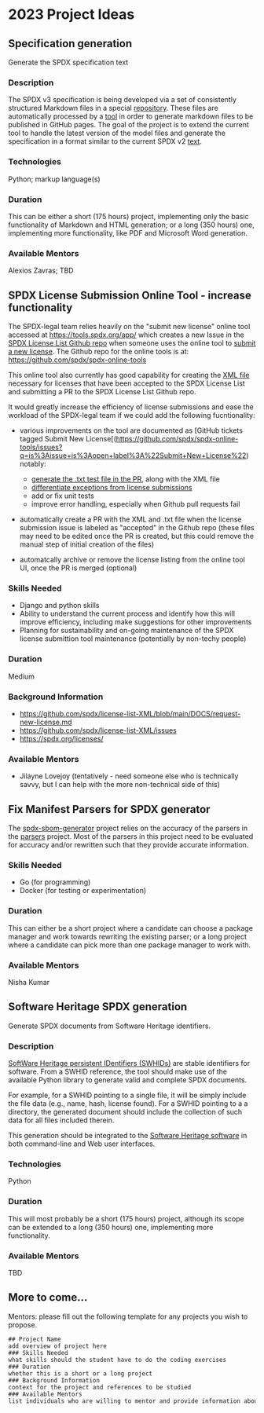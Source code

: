 # 2023 Project Ideas

## Specification generation

Generate the SPDX specification text

### Description

The SPDX v3 specification is being developed via a set of consistently structured Markdown files in a special [repository](https://github.com/spdx/spdx-3-model).
These files are automatically processed by a [tool](https://github.com/spdx/spec-parser) in order to generate markdown files to be published in GitHub pages. The goal of the project is to extend the current tool to handle the latest version of the model files and generate the specification in a format similar to the current SPDX v2 [text](https://spdx.github.io/spdx-spec/v2.3/).

### Technologies

Python; markup language(s)

### Duration

This can be either a short (175 hours) project, implementing only the basic functionality of Markdown and HTML generation; or a long (350 hours) one, implementing more functionality, like PDF and Microsoft Word generation.

### Available Mentors

Alexios Zavras; TBD

## SPDX License Submission Online Tool - increase functionality

The SPDX-legal team relies heavily on the "submit new license" online tool accessed at https://tools.spdx.org/app/ which creates a new Issue in the [SPDX License List Github repo](https://github.com/spdx/license-list-XML) when someone uses the online tool to [submit a new license](https://github.com/spdx/license-list-XML/blob/main/DOCS/request-new-license.md). The Github repo for the online tools is at: https://github.com/spdx/spdx-online-tools

This online tool also currently has good capability for creating the [XML file](https://github.com/spdx/license-list-XML) necessary for licenses that have been accepted to the SPDX License List and submitting a PR to the SPDX License List Github repo. 

It would greatly increase the efficiency of license submissions and ease the workload of the SPDX-legal team if we could add the following fucntionality:
* various improvements on the tool are documented as [GitHub tickets tagged Submit New License[(https://github.com/spdx/spdx-online-tools/issues?q=is%3Aissue+is%3Aopen+label%3A%22Submit+New+License%22) notably:
   * [generate the .txt test file in the PR](https://github.com/spdx/spdx-online-tools/issues/399), along with the XML file
   * [differentiate exceptions from license submissions](https://github.com/spdx/spdx-online-tools/issues/398)
   * add or fix unit tests
   * improve error handling, especially when Github pull requests fail

* automatically create a PR with the XML and .txt file when the license submission issue is labeled as "accepted" in the Github repo (these files may need to be edited once the PR is created, but this could remove the manual step of initial creation of the files)
* automatcally archive or remove the license listing from the online tool UI, once the PR is merged (optional)


### Skills Needed  
* Django and python skills
* Ability to understand the current process and identify how this will improve efficiency, including make suggestions for other improvements
* Planning for sustainability and on-going maintenance of the SPDX license submittion tool maintenance (potentially by non-techy people)

### Duration  
Medium

### Background Information  
* https://github.com/spdx/license-list-XML/blob/main/DOCS/request-new-license.md
* https://github.com/spdx/license-list-XML/issues
* https://spdx.org/licenses/


### Available Mentors  
* Jilayne Lovejoy (tentatively - need someone else who is technically savvy, but I can help with the more non-technical side of this)


## Fix Manifest Parsers for SPDX generator

The [spdx-sbom-generator](https://github.com/opensbom-generator/spdx-sbom-generator/) project relies on the accuracy of the parsers in the [parsers](https://github.com/opensbom-generator/parsers) project. Most of the parsers in this project need to be evaluated for accuracy and/or rewritten such that they provide accurate information.

### Skills Needed

- Go (for programming)
- Docker (for testing or experimentation)

### Duration

This can either be a short project where a candidate can choose a package manager and work towards rewriting the existing parser; or a long project where a candidate can pick more than one package manager to work with.

### Available Mentors

Nisha Kumar

## Software Heritage SPDX generation

Generate SPDX documents from Software Heritage identifiers.

### Description

[SoftWare Heritage persistent IDentifiers (SWHIDs)](https://docs.softwareheritage.org/devel/swh-model/persistent-identifiers.html) are stable identifiers for software. From a SWHID reference, the tool should make use of the available Python library to generate valid and complete SPDX documents.

For example, for a SWHID pointing to a single file, it will be simply include the file data (e.g., name, hash, license found).  For a SWHID pointing to a a directory, the generated document should include the collection of such data for all files included therein.

This generation should be integrated to the [Software Heritage software](https://gitlab.softwareheritage.org/) in both command-line and Web user interfaces.

### Technologies

Python

### Duration

This will most probably be a short (175 hours) project, although its scope can be extended to a long (350 hours) one, implementing more functionality.

### Available Mentors

TBD

## More to come...

Mentors: please fill out the following template for any projects you wish to propose.

```
## Project Name  
add overview of project here  
### Skills Needed  
what skills should the student have to do the coding exercises  
### Duration  
whether this is a short or a long project  
### Background Information  
context for the project and references to be studied  
### Available Mentors  
list individuals who are willing to mentor and provide information about the project proposal
```

